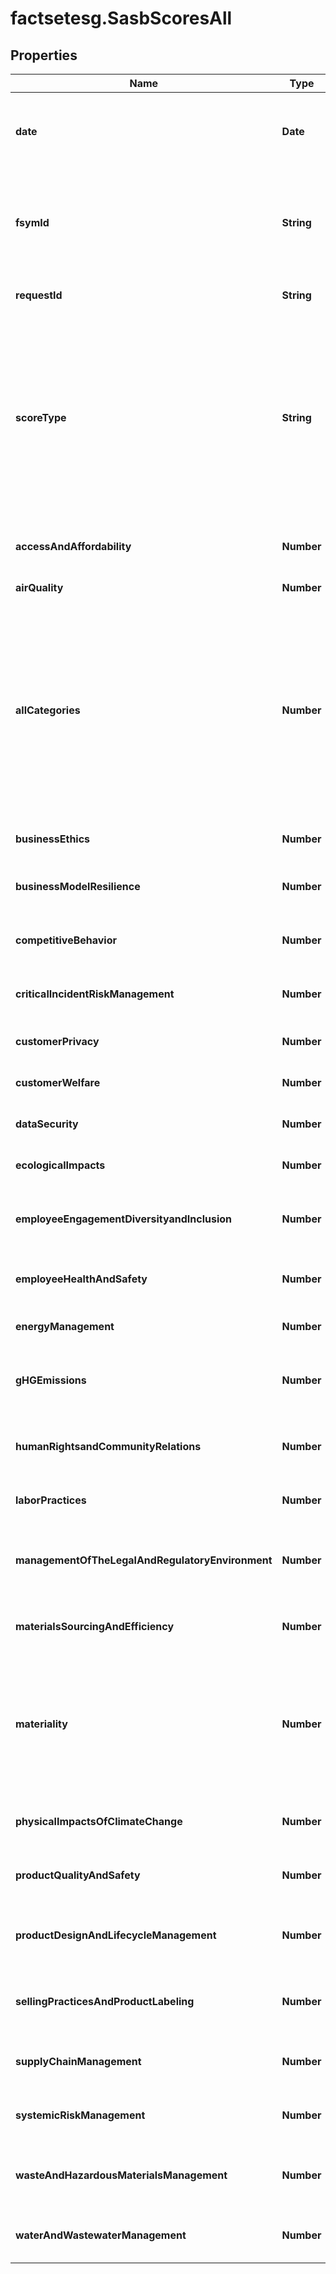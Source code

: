 # factsetesg.SasbScoresAll

## Properties

Name | Type | Description | Notes
------------ | ------------- | ------------- | -------------
**date** | **Date** | Date for the period requested expressed in YYYY-MM-DD format. | [optional] 
**fsymId** | **String** | FactSet Entity Identifier. Six alpha-numeric characters, excluding vowels, with a -E suffix (XXXXXX-E). | [optional] 
**requestId** | **String** | Identifier that was used for the request. | [optional] 
**scoreType** | **String** | The name of the specific SASB Score type being shown in the response. This will be represented by the scoreTypes input: PULSE, INSIGHT, MOMENTUM, ART_VOL_TTM, CAT_VOL_TTM, or DYNAMIC_MAT. | [optional] 
**accessAndAffordability** | **Number** | The Access and Affordability SASB Category. | [optional] 
**airQuality** | **Number** | The Air Quality SASB Category. | [optional] 
**allCategories** | **Number** | The All Categories Category. This represents the overall SASB Score for the given &#39;scoreType&#39;. When scoreType &#x3D; ESG_RANK, the data type will be string, otherwise data type will be a number with double format. | [optional] 
**businessEthics** | **Number** | The Business Ethics Category. | [optional] 
**businessModelResilience** | **Number** | The Business Model Resilience Category. | [optional] 
**competitiveBehavior** | **Number** | The Competitive Behavior Category. | [optional] 
**criticalIncidentRiskManagement** | **Number** | The Critical Incident Risk Management Category. | [optional] 
**customerPrivacy** | **Number** | The Customer Privacy Category. | [optional] 
**customerWelfare** | **Number** | The Customer Welfare Category. | [optional] 
**dataSecurity** | **Number** | The Data Security Category. | [optional] 
**ecologicalImpacts** | **Number** | The Ecological Impacts Category. | [optional] 
**employeeEngagementDiversityandInclusion** | **Number** | The Employee Engagement Diversity and Inclusion Category. | [optional] 
**employeeHealthAndSafety** | **Number** | The Employee Health And Safety Category. | [optional] 
**energyManagement** | **Number** | The Energy Management Category. | [optional] 
**gHGEmissions** | **Number** | The Greenhouse Gases Emissions Category. | [optional] 
**humanRightsandCommunityRelations** | **Number** | The Human Rights and Community Relations Category. | [optional] 
**laborPractices** | **Number** | The Labor Practices Category. | [optional] 
**managementOfTheLegalAndRegulatoryEnvironment** | **Number** | The Management of the Legal and Regulatory Environment Category. | [optional] 
**materialsSourcingAndEfficiency** | **Number** | The Materials Sourcing and Efficiency Category. | [optional] 
**materiality** | **Number** | The Materiality Category. When scoreType &#x3D; ESG_RANK, the data type will be string, otherwise data type will be a number with double format. | [optional] 
**physicalImpactsOfClimateChange** | **Number** | The Physical Impacts of Climate Change Category. | [optional] 
**productQualityAndSafety** | **Number** | The Product Quality and Safety Category. | [optional] 
**productDesignAndLifecycleManagement** | **Number** | The Product Design And Lifecycle Management Category. | [optional] 
**sellingPracticesAndProductLabeling** | **Number** | The Selling Practices And Product Labeling Category. | [optional] 
**supplyChainManagement** | **Number** | The Supply Chain Management Category. | [optional] 
**systemicRiskManagement** | **Number** | The Systemic Risk Management Category. | [optional] 
**wasteAndHazardousMaterialsManagement** | **Number** | The Waste and Hazardous Materials Management Category. | [optional] 
**waterAndWastewaterManagement** | **Number** | The Water and Wastewater Management Category. | [optional] 


